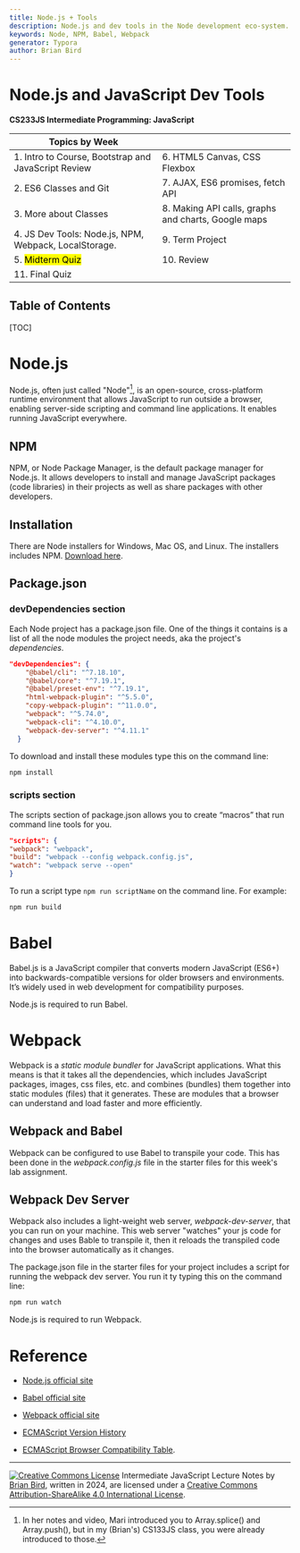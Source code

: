 ```yaml
---
title: Node.js + Tools
description: Node.js and dev tools in the Node development eco-system.
keywords: Node, NPM, Babel, Webpack
generator: Typora
author: Brian Bird
---
```


<h1>Node.js and JavaScript Dev Tools</h1>

**CS233JS Intermediate Programming: JavaScript**

| Topics by Week                                        |                                                     |
| ----------------------------------------------------- | --------------------------------------------------- |
| 1. Intro to Course, Bootstrap and JavaScript Review   | 6. HTML5 Canvas, CSS Flexbox                        |
| 2. ES6 Classes and Git                                | 7. AJAX, ES6 promises, fetch API                    |
| 3. More about Classes                                 | 8. Making API calls, graphs and charts, Google maps |
| 4. JS Dev Tools: Node.js, NPM, Webpack, LocalStorage. | 9. Term Project                                     |
| 5. <mark>Midterm Quiz</mark>                          | 10. Review                                          |
| 11. Final Quiz                                        |                                                     |



<h2>Table of Contents</h2>

[TOC]

# Node.js

Node.js, often just called "Node"[^1], is an open-source, cross-platform runtime environment that allows JavaScript to run outside a browser, enabling server-side scripting and command line applications. It enables running JavaScript everywhere.

## NPM

NPM, or Node Package Manager, is the default package manager for Node.js. It allows developers to install and manage JavaScript packages (code libraries) in their projects as well as share packages with other developers.

## Installation

There are Node installers for Windows, Mac OS, and Linux. The installers includes NPM. [Download here](https://nodejs.org/en/download).

## Package.json

### devDependencies section

Each Node project has a package.json file. One of the things it contains is a list of all the node modules the project needs, aka the project's *dependencies*. 

```json
"devDependencies": {
    "@babel/cli": "^7.18.10",
    "@babel/core": "^7.19.1",
    "@babel/preset-env": "^7.19.1",
    "html-webpack-plugin": "^5.5.0",
    "copy-webpack-plugin": "^11.0.0",
    "webpack": "^5.74.0",
    "webpack-cli": "^4.10.0",
    "webpack-dev-server": "^4.11.1"
  }
```

To download and install these modules type this on the command line:

```bash
npm install
```

### scripts section

 The scripts section of package.json allows you to create “macros” that run command line tools for you.

```json
"scripts": {
"webpack": "webpack",
"build": "webpack --config webpack.config.js", 
"watch": "webpack serve --open"
}
```

To run a script type `npm run scriptName` on the command line. For example:

```bash
npm run build
```



# Babel

Babel.js is a JavaScript compiler that converts modern JavaScript (ES6+) into backwards-compatible versions for older browsers and environments. It’s widely used in web development for compatibility purposes.

Node.js is required to run Babel.

# Webpack

Webpack is a *static module bundler* for JavaScript applications. What this means is that it takes all the dependencies, which includes JavaScript packages, images, css files, etc. and combines (bundles) them together into static modules (files) that it generates.  These are modules that a browser can understand and load faster and more efficiently.

## Webpack and Babel

Webpack can be configured to use Babel to transpile your code. This has been done in the *webpack.config.js* file in the starter files for this week's lab assignment.

## Webpack Dev Server

Webpack also includes a light-weight web server, *webpack-dev-server*, that you can run on your machine. This web server  "watches" your js code for changes and uses Bable to transpile it, then it reloads the transpiled code into the browser automatically as it changes.

The package.json file in the starter files for your project includes a script for running the webpack dev server. You run it ty typing this on the command line:

```bash
npm run watch
```



Node.js is required to run Webpack.



# Reference

- [Node.js official site](https://nodejs.org/en)

- [Babel official site](https://babeljs.io/)

- [Webpack official site](https://webpack.js.org/)

- [ECMAScript Version History](https://en.wikipedia.org/wiki/ECMAScript_version_history)

- [ECMAScript Browser Compatibility Table](https://compat-table.github.io/compat-table/es6/). 

  

[^1]: In her notes and video, Mari introduced you to Array.splice() and Array.push(), but in my (Brian's) CS133JS class, you were already introduced to those.

---

[![Creative Commons License](https://i.creativecommons.org/l/by-sa/4.0/88x31.png)](http://creativecommons.org/licenses/by-sa/4.0/) Intermediate JavaScript Lecture Notes by [Brian Bird](https://profbird.dev), written in <time>2024</time>, are licensed under a [Creative Commons Attribution-ShareAlike 4.0 International License](http://creativecommons.org/licenses/by-sa/4.0/). 